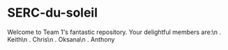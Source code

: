 # SERC-du-soleil
Welcome to Team 1's fantastic repository.
Your delightful members are:\n
. Keith\n
. Chris\n
. Oksana\n
. Anthony
